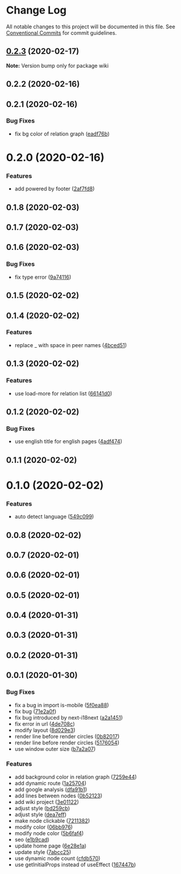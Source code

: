 # Change Log

All notable changes to this project will be documented in this file.
See [Conventional Commits](https://conventionalcommits.org) for commit guidelines.

## [0.2.3](https://github.com/aide-master/relations/compare/wiki@0.2.2...wiki@0.2.3) (2020-02-17)

**Note:** Version bump only for package wiki





## 0.2.2 (2020-02-16)



## 0.2.1 (2020-02-16)


### Bug Fixes

* fix bg color of relation graph ([eadf76b](https://github.com/aide-master/relations/commit/eadf76b))



# 0.2.0 (2020-02-16)


### Features

* add powered by footer ([2af7fd8](https://github.com/aide-master/relations/commit/2af7fd8))



## 0.1.8 (2020-02-03)



## 0.1.7 (2020-02-03)



## 0.1.6 (2020-02-03)


### Bug Fixes

* fix type error ([9a74116](https://github.com/aide-master/relations/commit/9a74116))



## 0.1.5 (2020-02-02)



## 0.1.4 (2020-02-02)


### Features

* replace _ with space in peer names ([4bced51](https://github.com/aide-master/relations/commit/4bced51))



## 0.1.3 (2020-02-02)


### Features

* use load-more for relation list ([66141d0](https://github.com/aide-master/relations/commit/66141d0))



## 0.1.2 (2020-02-02)


### Bug Fixes

* use english title for english pages ([4adf474](https://github.com/aide-master/relations/commit/4adf474))



## 0.1.1 (2020-02-02)



# 0.1.0 (2020-02-02)


### Features

* auto detect language ([549c099](https://github.com/aide-master/relations/commit/549c099))



## 0.0.8 (2020-02-02)



## 0.0.7 (2020-02-01)



## 0.0.6 (2020-02-01)



## 0.0.5 (2020-02-01)



## 0.0.4 (2020-01-31)



## 0.0.3 (2020-01-31)



## 0.0.2 (2020-01-31)



## 0.0.1 (2020-01-30)


### Bug Fixes

* fix a bug in import is-mobile ([5f0ea88](https://github.com/aide-master/relations/commit/5f0ea88))
* fix bug ([71e2a0f](https://github.com/aide-master/relations/commit/71e2a0f))
* fix bug introduced by next-i18next ([a2a1451](https://github.com/aide-master/relations/commit/a2a1451))
* fix error in url ([4de708c](https://github.com/aide-master/relations/commit/4de708c))
* modify layout ([8d029e3](https://github.com/aide-master/relations/commit/8d029e3))
* render line before render circles ([0b82017](https://github.com/aide-master/relations/commit/0b82017))
* render line before render circles ([5176054](https://github.com/aide-master/relations/commit/5176054))
* use window outer size ([b7a2a07](https://github.com/aide-master/relations/commit/b7a2a07))


### Features

* add background color in relation graph ([7259e44](https://github.com/aide-master/relations/commit/7259e44))
* add dynamic route ([1a25704](https://github.com/aide-master/relations/commit/1a25704))
* add google analysis ([dfa91b1](https://github.com/aide-master/relations/commit/dfa91b1))
* add lines between nodes ([0b52123](https://github.com/aide-master/relations/commit/0b52123))
* add wiki project ([3e01122](https://github.com/aide-master/relations/commit/3e01122))
* adjust style ([bd259cb](https://github.com/aide-master/relations/commit/bd259cb))
* adjust style ([dea7eff](https://github.com/aide-master/relations/commit/dea7eff))
* make node clickable ([7211382](https://github.com/aide-master/relations/commit/7211382))
* modify color ([06bb976](https://github.com/aide-master/relations/commit/06bb976))
* modify node color ([5b6faf4](https://github.com/aide-master/relations/commit/5b6faf4))
* seo ([e1b9cad](https://github.com/aide-master/relations/commit/e1b9cad))
* update home page ([6e28e1a](https://github.com/aide-master/relations/commit/6e28e1a))
* update style ([7abcc25](https://github.com/aide-master/relations/commit/7abcc25))
* use dynamic node count ([cfdb570](https://github.com/aide-master/relations/commit/cfdb570))
* use getInitialProps instead of useEffect ([167447b](https://github.com/aide-master/relations/commit/167447b))
